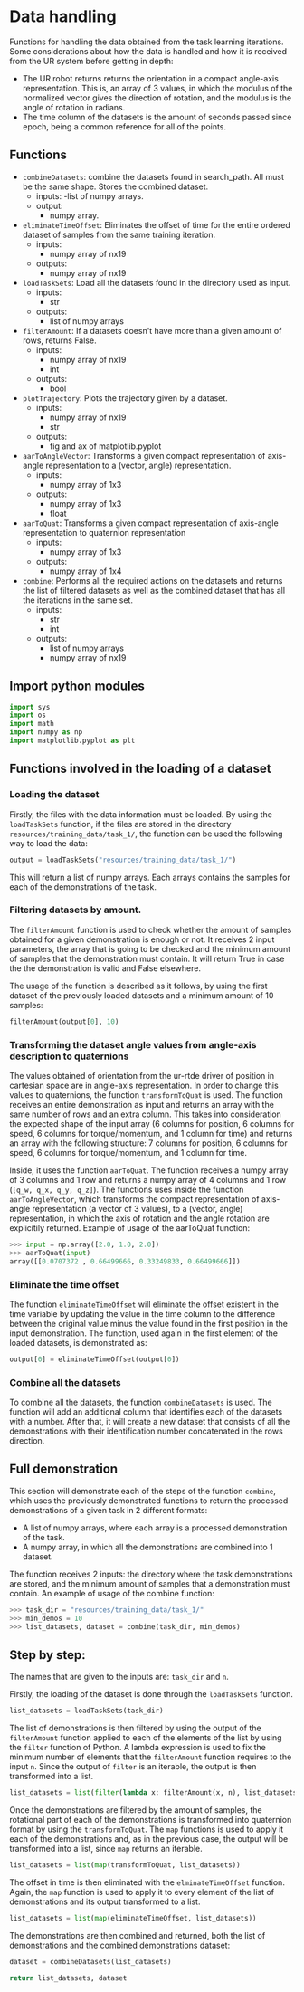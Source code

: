 # Data handling

Functions for handling the data obtained from the task learning iterations. Some considerations about how the data is handled and how it is received from the UR system before getting in depth:
  - The UR robot returns returns the orientation in a compact angle-axis representation. This is, an array of 3 values, in which the modulus of the normalized vector gives the direction of rotation, and the modulus is the angle of rotation in radians.
  - The time column of the datasets is the amount of seconds passed since epoch, being a common reference for all of the points.

## Functions

  - ```combineDatasets```: combine the datasets found in search_path. All must be the same shape. Stores the combined dataset.
    - inputs:
        -list of numpy arrays.
    - output:
        - numpy array.
  - ```eliminateTimeOffset```: Eliminates the offset of time for the entire ordered dataset of samples from the same training iteration.
    - inputs:
        - numpy array of nx19
    - outputs:
        - numpy array of nx19
  - ```loadTaskSets```: Load all the datasets found in the directory used as input.
    - inputs:
        - str
    - outputs:
        - list of numpy arrays
  - ```filterAmount```: If a datasets doesn't have more than a given amount of rows, returns False.
    - inputs:
        - numpy array of nx19
        - int
    - outputs:
        - bool
  - ```plotTrajectory```: Plots the trajectory given by a dataset.
    - inputs: 
        - numpy array of nx19
        - str
    - outputs:
        - fig and ax of matplotlib.pyplot
  - ```aarToAngleVector```: Transforms a given compact representation of axis-angle representation to a (vector, angle) representation.
    - inputs: 
        - numpy array of 1x3
    - outputs:
        - numpy array of 1x3
        - float
  - ```aarToQuat```: Transforms a given compact representation of axis-angle representation to quaternion representation
    - inputs: 
        - numpy array of 1x3
    - outputs:
        - numpy array of 1x4
  - ```combine```: Performs all the required actions on the datasets and returns the list of filtered datasets as well as the combined dataset that has all the iterations in the same set.
    - inputs:
        - str
        - int
    - outputs:
        - list of numpy arrays
        - numpy array of nx19

## Import python modules


```python
import sys
import os
import math
import numpy as np
import matplotlib.pyplot as plt
```

## Functions involved in the loading of a dataset

### **Loading the dataset**

Firstly, the files with the data information must be loaded. By using the  ```loadTaskSets``` function, if the files are stored in the directory ``` resources/training_data/task_1/```, the function can be used the following way to load the data:

```python
output = loadTaskSets("resources/training_data/task_1/")
```

This will return a list of numpy arrays. Each arrays contains the samples for each of the demonstrations  of the task.

### **Filtering datasets by amount.**

The ```filterAmount``` function is used to check whether the amount of samples obtained for a given demonstration is enough or not. It receives 2 input parameters, the array that is going to be checked and the minimum amount of samples that the demonstration must contain. It will return True in case the the demonstration is valid and False elsewhere.

The usage of the function is described as it follows, by using the first dataset of the previously loaded datasets and a minimum amount of 10 samples:
```python
filterAmount(output[0], 10)
```

### **Transforming the dataset angle values from angle-axis description to quaternions**

The values obtained of orientation from the ur-rtde driver of position in cartesian space are in angle-axis representation. In order to change this values to quaternions, the function ```transformToQuat``` is used. The function receives an entire demonstration as input and returns an array with the same number of rows and an extra column. This takes into consideration the expected shape of the input array (6 columns for position, 6 columns for speed, 6 columns for torque/momentum, and 1 column for time) and returns an array with the following structure: 7 columns for position, 6 columns for speed, 6 columns for torque/momentum, and 1 column for time.

Inside, it uses the function ```aarToQuat```. The function receives a numpy array of 3 columns and 1 row and returns a numpy array of 4 columns and 1 row (```[q_w, q_x, q_y, q_z]```). The functions uses inside the function ```aarToAngleVector```, which transforms the compact representation of axis-angle representation (a vector of 3 values), to a (vector, angle) representation, in which the axis of rotation and the angle rotation are explicitily returned.  Example of usage of the aarToQuat function:

```python
>>> input = np.array([2.0, 1.0, 2.0])
>>> aarToQuat(input)
array([[0.0707372 , 0.66499666, 0.33249833, 0.66499666]])
```
### **Eliminate the time offset**

The function ```eliminateTimeOffset``` will eliminate the offset existent in the time variable by updating the value in the time column to the difference between the original value minus the value found in the first position in the input demonstration. The function, used again in the first element of the loaded datasets, is demonstrated as:

```python
output[0] = eliminateTimeOffset(output[0])
```

### **Combine all the datasets**

To combine all the datasets, the function ```combineDatasets``` is used. The function will add an additional column that identifies each of the datasets with a number. After that, it will create a new dataset that consists of all the demonstrations with their identification number concatenated in the rows direction.

## Full demonstration

This section will demonstrate each of the steps of the function ```combine```, which uses the previously demonstrated functions to return the processed demonstrations of a given task in 2 different formats:
  - A list of numpy arrays, where each array is a processed demonstration of the task.
  - A numpy array, in which all the demonstrations are combined into 1 dataset.

The function receives 2 inputs: the directory where the task demonstrations are stored, and the minimum amount of samples that a demonstration must contain. An example of usage of the combine function:
```python
>>> task_dir = "resources/training_data/task_1/"
>>> min_demos = 10
>>> list_datasets, dataset = combine(task_dir, min_demos)
```

## Step by step:

The names that are given to the inputs are: ```task_dir``` and ```n```.

Firstly, the loading of the dataset is done through the ```loadTaskSets``` function.

```python
list_datasets = loadTaskSets(task_dir)
```

The list of demonstrations is then filtered by using the output of the ```filterAmount``` function applied to each of the elements of the list by using the ```filter``` function of Python. A lambda expression is used to fix the minimum number of elements that the ```filterAmount``` function requires to the input ```n```. Since the output of ```filter``` is an iterable, the output is then transformed into a list.

```python
list_datasets = list(filter(lambda x: filterAmount(x, n), list_datasets))
```

Once the demonstrations are filtered by the amount of samples, the rotational part of each of the demonstrations is transformed into quaternion format by using the ```transformToQuat```. The ```map``` functions is used to apply it each of the demonstrations and, as in the previous case, the output will be transformed into a list, since ```map``` returns an iterable.

```python
list_datasets = list(map(transformToQuat, list_datasets))
```

The offset in time is then eliminated with the ```elminateTimeOffset``` function. Again, the ```map``` function is used to apply it to every element of the list of demonstrations and its output transformed to a list.

```python
list_datasets = list(map(eliminateTimeOffset, list_datasets))
```

The demonstrations are then combined and returned, both the list of demonstrations and the combined demonstrations dataset:
```python
dataset = combineDatasets(list_datasets)

return list_datasets, dataset
```